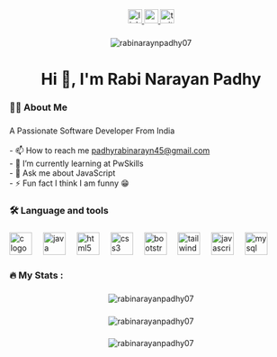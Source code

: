 
<div align="center">
  <a href="https://www.linkedin.com/in/rabinarayanpadhy/" target="_blank">
    <img src="https://img.shields.io/static/v1?message=LinkedIn&logo=linkedin&label=&color=0077B5&logoColor=white&labelColor=&style=for-the-badge" height="25" alt="linkedin logo"  />
  </a>
  <a href="https://www.youtube.com/@SiluTech" target="_blank">
    <img src="https://img.shields.io/static/v1?message=Youtube&logo=youtube&label=&color=FF0000&logoColor=white&labelColor=&style=for-the-badge" height="25" alt="youtube logo"  />
  </a>
  <a href="https://twitter.com/RNP_0007" target="_blank">
    <img src="https://img.shields.io/static/v1?message=Twitter&logo=twitter&label=&color=1DA1F2&logoColor=white&labelColor=&style=for-the-badge" height="25" alt="twitter logo"  />
  </a>
</div>

###

<div align="center">
 <img src="https://komarev.com/ghpvc/?username=rabinarayanpadhy07&label=Profile%20views&color=0e75b6&style=flat" alt="rabinaraynpadhy07" />
</div>

###

<h1 align="center">Hi 👋, I'm Rabi Narayan Padhy</h1>

###

<h3 align="left">👩‍💻  About Me</h3>

###

<p align="left">A Passionate Software Developer From India<br><br>- 📫 How to reach me <a href = "padhyrabinarayan45@gmail.com" target="_blank">padhyrabinarayn45@gmail.com </a> <br>- 🌱 I’m currently learning at PwSkills<br>- 💬 Ask me about JavaScript<br>- ⚡ Fun fact I think I am funny 😁</p>





###

<h3 align="left">🛠 Language and tools</h3>

###

<div align="left">
  <img src="https://cdn.jsdelivr.net/gh/devicons/devicon/icons/c/c-original.svg" height="40" alt="c logo"  />
  <img width="12" />
  <img src="https://cdn.jsdelivr.net/gh/devicons/devicon/icons/java/java-original.svg" height="40" alt="java logo"  />
  <img width="12" />
  <img src="https://cdn.jsdelivr.net/gh/devicons/devicon/icons/html5/html5-original.svg" height="40" alt="html5 logo"  />
  <img width="12" />
  <img src="https://cdn.jsdelivr.net/gh/devicons/devicon/icons/css3/css3-original.svg" height="40" alt="css3 logo"  />
  <img width="12" />
  <img src="https://cdn.jsdelivr.net/gh/devicons/devicon/icons/bootstrap/bootstrap-original.svg" height="40" alt="bootstrap logo"  />
  <img width="12" />
  <img src="https://cdn.jsdelivr.net/gh/devicons/devicon/icons/tailwindcss/tailwindcss-original-wordmark.svg" height="40" alt="tailwindcss logo"  />
  <img width="12" />
  <img src="https://cdn.jsdelivr.net/gh/devicons/devicon/icons/javascript/javascript-original.svg" height="40" alt="javascript logo"  />
  <img width="12" />
  <img src="https://cdn.jsdelivr.net/gh/devicons/devicon/icons/mysql/mysql-original.svg" height="40" alt="mysql logo"  />
</div>

###

<h3 align="left">🔥   My Stats :</h3>

###

<div align="center">
 <p> <img align="center" src="https://github-readme-streak-stats.herokuapp.com/?user=rabinarayanpadhy07&" alt="rabinarayanpadhy07" /> </p>
</div>

###
<div align="center">
 <p>  <img align="center" src="https://github-readme-stats.vercel.app/api?username=rabinarayanpadhy07&show_icons=true&locale=en" alt="rabinarayanpadhy07"/> </p> 
  </div>
  
  ###
<div align="center">
<p><img src="https://github-readme-stats.vercel.app/api/top-langs?username=rabinarayanpadhy07&show_icons=true&locale=en&layout=compact" alt="rabinarayanpadhy07" /></p>
</div>

